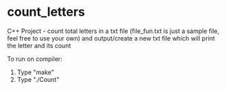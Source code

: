 # count_letters
C++ Project - count total letters in a txt file (file_fun.txt is just a sample file, feel free to use your own) and output/create a new txt file which will print the letter and its count 

To run on compiler:
1. Type "make"
2. Type "./Count"
